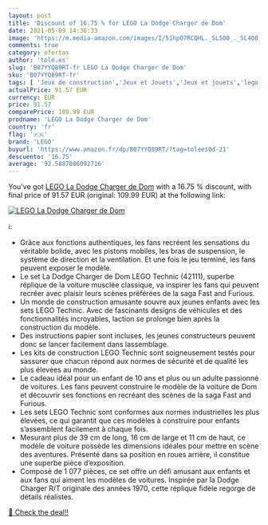 ```yaml
---
layout: post
title: 'Discount of 16.75 % for LEGO La Dodge Charger de Dom'
date: 2021-05-09 14:36:33
image: 'https://m.media-amazon.com/images/I/51hpO7RCQHL._SL500_._SL400_.jpg'
comments: true
category: ofertas
author: 'tole.es'
slug: 'B07YYQ89RT-fr LEGO La Dodge Charger de Dom'
sku: 'B07YYQ89RT-fr'
tags: [ 'Jeux de construction','Jeux et Jouets','Jeux et jouets','lego', ]
actualPrice: 91.57 EUR
currency: EUR
price: 91.57
comparePrice: 109.99 EUR
prodname: 'LEGO La Dodge Charger de Dom'
country: 'fr'
flag: '🇫🇷'
brand: 'LEGO'
buyurl: 'https://www.amazon.fr/dp/B07YYQ89RT/?tag=tolees0d-21'
descuento: '16.75'
average: '92.5887086092716'
---
```


You've got [LEGO La Dodge Charger de Dom](https://www.amazon.fr/dp/B07YYQ89RT/?tag=tolees0d-21) with a  16.75 % discount, with final price of 91.57 EUR (original: 109.99 EUR) at the following link:

[![LEGO La Dodge Charger de Dom](https://m.media-amazon.com/images/I/51hpO7RCQHL._SL500_._SL400_.jpg)](https://www.amazon.fr/dp/B07YYQ89RT/?tag=tolees0d-21)

ℹ️:

- Grâce aux fonctions authentiques, les fans recréent les sensations du véritable bolide, avec les pistons mobiles, les bras de suspension, le système de direction et la ventilation. Et une fois le jeu terminé, les fans peuvent exposer le modèle.
- Le set La Dodge Charger de Dom LEGO Technic (42111), superbe réplique de la voiture musclée classique, va inspirer les fans qui peuvent recréer avec plaisir leurs scènes préférées de la saga Fast and Furious.
- Un monde de construction amusante souvre aux jeunes enfants avec les sets LEGO Technic. Avec de fascinants designs de véhicules et des fonctionnalités incroyables, laction se prolonge bien après la construction du modèle.
- Des instructions papier sont incluses, les jeunes constructeurs peuvent donc se lancer facilement dans lassemblage.
- Les kits de construction LEGO Technic sont soigneusement testés pour sassurer que chacun répond aux normes de sécurité et de qualité les plus élevées au monde.
- Le cadeau idéal pour un enfant de 10 ans et plus ou un adulte passionné de voitures. Les fans peuvent construire le modèle de la voiture de Dom et découvrir ses fonctions en recréant des scènes de la saga Fast and Furious.
- Les sets LEGO Technic sont conformes aux normes industrielles les plus élevées, ce qui garantit que ces modèles à construire pour enfants s’assemblent facilement à chaque fois.
- Mesurant plus de 39 cm de long, 16 cm de large et 11 cm de haut, ce modèle de voiture possède les dimensions idéales pour mettre en scène des aventures. Présenté dans sa position en roues arrière, il constitue une superbe pièce d’exposition.
- Composé de 1 077 pièces, ce set offre un défi amusant aux enfants et aux fans qui aiment les modèles de voitures. Inspirée par la Dodge Charger R/T originale des années 1970, cette réplique fidèle regorge de détails réalistes.

[🛒 Check the deal!!](https://www.amazon.fr/dp/B07YYQ89RT/?tag=tolees0d-21)
